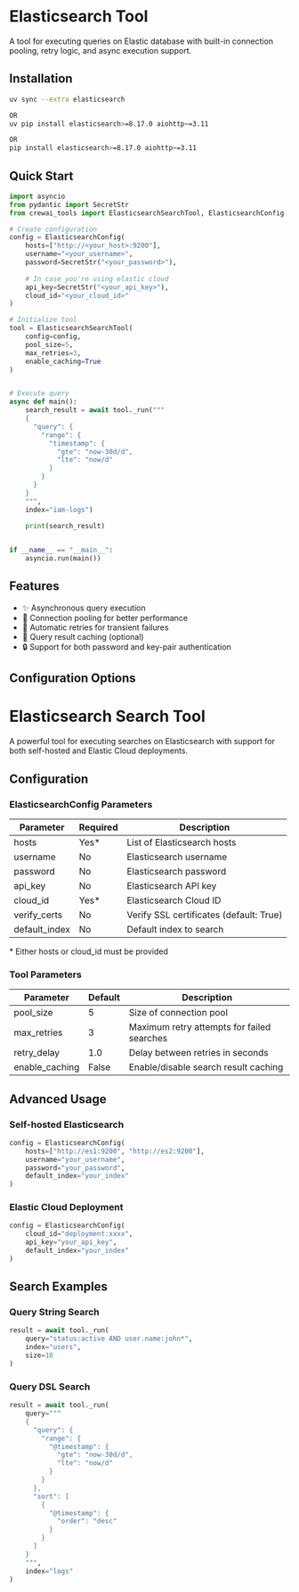 # Elasticsearch Tool

A tool for executing queries on Elastic database with built-in connection pooling, retry logic, and async execution support.

## Installation

```bash
uv sync --extra elasticsearch

OR 
uv pip install elasticsearch>=8.17.0 aiohttp~=3.11

OR 
pip install elasticsearch>=8.17.0 aiohttp~=3.11
```

## Quick Start

```python
import asyncio
from pydantic import SecretStr
from crewai_tools import ElasticsearchSearchTool, ElasticsearchConfig

# Create configuration
config = ElasticsearchConfig(
    hosts=["http://<your_host>:9200"],
    username="<your_username>",
    password=SecretStr("<your_password>"),
    
    # In case you're using elastic cloud
    api_key=SecretStr("<your_api_key>"),
    cloud_id="<your_cloud_id>"
)

# Initialize tool
tool = ElasticsearchSearchTool(
    config=config,
    pool_size=5,
    max_retries=3,
    enable_caching=True
)


# Execute query
async def main():
    search_result = await tool._run("""
    {
      "query": {
        "range": {
          "timestamp": {
            "gte": "now-30d/d",
            "lte": "now/d"
          }
        }
      }
    }
    """,
    index="iam-logs")
    
    print(search_result)


if __name__ == "__main__":
    asyncio.run(main())
```

## Features

- ✨ Asynchronous query execution
- 🚀 Connection pooling for better performance
- 🔄 Automatic retries for transient failures
- 💾 Query result caching (optional)
- 🔒 Support for both password and key-pair authentication

## Configuration Options
# Elasticsearch Search Tool

A powerful tool for executing searches on Elasticsearch with support for both self-hosted and Elastic Cloud deployments.

## Configuration

### ElasticsearchConfig Parameters

| Parameter | Required | Description |
|-----------|----------|-------------|
| hosts | Yes* | List of Elasticsearch hosts |
| username | No | Elasticsearch username |
| password | No | Elasticsearch password |
| api_key | No | Elasticsearch API key |
| cloud_id | Yes* | Elasticsearch Cloud ID |
| verify_certs | No | Verify SSL certificates (default: True) |
| default_index | No | Default index to search |

\* Either hosts or cloud_id must be provided

### Tool Parameters

| Parameter | Default | Description |
|-----------|---------|-------------|
| pool_size | 5       | Size of connection pool |
| max_retries | 3       | Maximum retry attempts for failed searches |
| retry_delay | 1.0     | Delay between retries in seconds |
| enable_caching | False   | Enable/disable search result caching |

## Advanced Usage

### Self-hosted Elasticsearch

```python
config = ElasticsearchConfig(
    hosts=["http://es1:9200", "http://es2:9200"],
    username="your_username",
    password="your_password",
    default_index="your_index"
)
```

### Elastic Cloud Deployment

```python
config = ElasticsearchConfig(
    cloud_id="deployment:xxxx",
    api_key="your_api_key",
    default_index="your_index"
)
```

## Search Examples

### Query String Search

```python
result = await tool._run(
    query="status:active AND user.name:john*",
    index="users",
    size=10
)
```

### Query DSL Search

```python
result = await tool._run(
    query="""
    {
      "query": {
        "range": {
          "@timestamp": {
            "gte": "now-30d/d",
            "lte": "now/d"
          }
        }
      },
      "sort": [
        {
          "@timestamp": {
            "order": "desc"
          }
        }
      ]
    }
    """,
    index="logs"
)
```